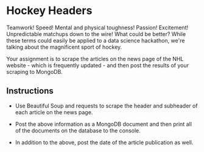 # Hockey Headers

Teamwork! Speed! Mental and physical toughness! Passion! Excitement! Unpredictable matchups down to the wire! What could be better? While these terms could easily be applied to a data science hackathon, we're talking about the magnificent sport of hockey.

Your assignment is to scrape the articles on the news page of the NHL website - which is frequently updated - and then post the results of your scraping to MongoDB.

## Instructions

* Use Beautiful Soup and requests to scrape the header and subheader of each article on the news page.

* Post the above information as a MongoDB document and then print all of the documents on the database to the console.

* In addition to the above, post the date of the article publication as well.
